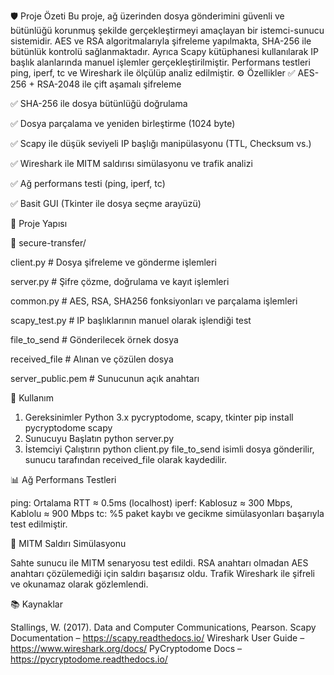 🛡️ Proje Özeti
Bu proje, ağ üzerinden dosya gönderimini güvenli ve bütünlüğü korunmuş şekilde gerçekleştirmeyi amaçlayan bir istemci-sunucu sistemidir. AES ve RSA algoritmalarıyla şifreleme yapılmakta, SHA-256 ile bütünlük kontrolü sağlanmaktadır. Ayrıca Scapy kütüphanesi kullanılarak IP başlık alanlarında manuel işlemler gerçekleştirilmiştir. Performans testleri ping, iperf, tc ve Wireshark ile ölçülüp analiz edilmiştir.
⚙️ Özellikler
✅ AES-256 + RSA-2048 ile çift aşamalı şifreleme

✅ SHA-256 ile dosya bütünlüğü doğrulama

✅ Dosya parçalama ve yeniden birleştirme (1024 byte)

✅ Scapy ile düşük seviyeli IP başlığı manipülasyonu (TTL, Checksum vs.)

✅ Wireshark ile MITM saldırısı simülasyonu ve trafik analizi

✅ Ağ performans testi (ping, iperf, tc)

✅ Basit GUI (Tkinter ile dosya seçme arayüzü)

📂 Proje Yapısı

📁 secure-transfer/

client.py # Dosya şifreleme ve gönderme işlemleri

server.py # Şifre çözme, doğrulama ve kayıt işlemleri

common.py  # AES, RSA, SHA256 fonksiyonları ve parçalama işlemleri

scapy_test.py # IP başlıklarının manuel olarak işlendiği test

file_to_send # Gönderilecek örnek dosya

received_file # Alınan ve çözülen dosya

server_public.pem  # Sunucunun açık anahtarı

🚀 Kullanım
1. Gereksinimler
Python 3.x
pycryptodome, scapy, tkinter
pip install pycryptodome scapy
2. Sunucuyu Başlatın
 python server.py
3. İstemciyi Çalıştırın
 python client.py
file_to_send isimli dosya gönderilir, sunucu tarafından received_file olarak kaydedilir.

📊 Ağ Performans Testleri

ping: Ortalama RTT ≈ 0.5ms (localhost)
iperf: Kablosuz ≈ 300 Mbps, Kablolu ≈ 900 Mbps
tc: %5 paket kaybı ve gecikme simülasyonları başarıyla test edilmiştir.

🧪 MITM Saldırı Simülasyonu

Sahte sunucu ile MITM senaryosu test edildi.
RSA anahtarı olmadan AES anahtarı çözülemediği için saldırı başarısız oldu.
Trafik Wireshark ile şifreli ve okunamaz olarak gözlemlendi.

📚 Kaynaklar

Stallings, W. (2017). Data and Computer Communications, Pearson.
Scapy Documentation – https://scapy.readthedocs.io/
Wireshark User Guide – https://www.wireshark.org/docs/
PyCryptodome Docs – https://pycryptodome.readthedocs.io/
